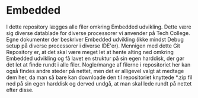 # Embedded
I dette repository lægges alle filer omkring Embedded udvikling. Dette være sig diverse datablade for diverse processorer vi anvender på Tech College. Egne dokumenter der beskriver Embedded udvikling (ikke mindst Debug setup på diverse processorer i diverse IDE'er).
Mennigen med dette Git Repository er, at det skal være meget let at hente alting ned omkring Embedded udvikling og få lavet en struktur på sin egen harddisk, der gør det let at finde rundt i alle filer.
Nogle/mange af filerne i repositoriet her kan også findes andre steder på nettet, men det er alligevel valgt at medtage dem her, da man så bare kan downloade den til repositoriet knyttede *.zip fil ned på sin egen harddisk og derved undgå, at man skal lede rundt på nettet efter disse.  
